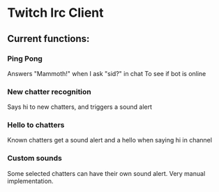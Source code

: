 # Twitch Irc Client

## Current functions:

### Ping Pong
Answers "Mammoth!" when I ask "sid?" in chat
To see if bot is online

### New chatter recognition
Says hi to new chatters, and triggers a sound alert

### Hello to chatters
Known chatters get a sound alert and a hello when saying hi in channel 

### Custom sounds
Some selected chatters can have their own sound alert. Very manual implementation.